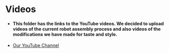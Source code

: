 # Videos 
- #### This folder has the links to the YouTube videos. We decided to upload videos of the current robot assembly process and also videos of the modifications we have made for taste and style.

- [Our YouTube Channel](http://www.youtube.com/@wro_magnet)

